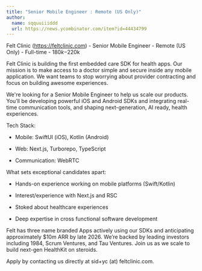 ```yaml
---
title: "Senior Mobile Engineer : Remote (US Only)"
author:
  name: sqquuiiiddd
  url: https://news.ycombinator.com/item?id=44434799
---
```

Felt Clinic (<a href="https:&#x2F;&#x2F;feltclinic.com" rel="nofollow">https:&#x2F;&#x2F;feltclinic.com</a>) - Senior Mobile Engineer - Remote (US Only) - Full-time - $180k-$220k

Felt Clinic is building the first embedded care SDK for health apps. Our mission is to make access to a doctor simple and secure inside any mobile application. We want teams to stop worrying about provider contracting and focus on building awesome experiences.

We&#x27;re looking for a Senior Mobile Engineer to help us scale our products. You’ll be developing powerful iOS and Android SDKs and integrating real-time communication tools, and shaping next-generation, AI ready, health experiences.

Tech Stack:

- Mobile: SwiftUI (iOS), Kotlin (Android)

- Web: Next.js, Turborepo, TypeScript

- Communication: WebRTC

What sets exceptional candidates apart:

- Hands-on experience working on mobile platforms (Swift&#x2F;Kotlin)

- Interest&#x2F;experience with Next.js and RSC

- Stoked about healthcare experiences

- Deep expertise in cross functional software development

Felt has three name branded Apps actively using our SDKs and anticipating approximately $10m ARR by late 2026. We’re backed by leading investors including 1984, Scrum Ventures, and Tau Ventures. Join us as we scale to build next-gen HealthKit on steroids.

Apply by contacting us directly at sid+yc (at) feltclinic.com.
<JobApplication />
